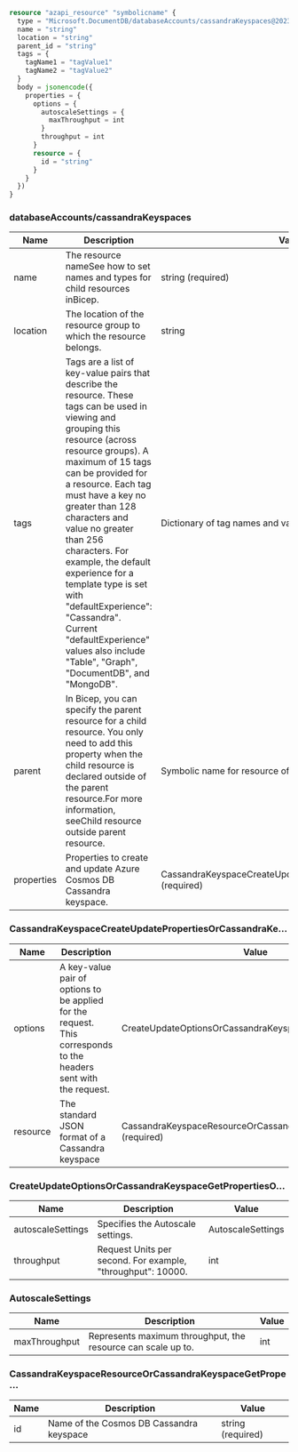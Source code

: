 ```terraform
resource "azapi_resource" "symbolicname" {
  type = "Microsoft.DocumentDB/databaseAccounts/cassandraKeyspaces@2023-04-15"
  name = "string"
  location = "string"
  parent_id = "string"
  tags = {
    tagName1 = "tagValue1"
    tagName2 = "tagValue2"
  }
  body = jsonencode({
    properties = {
      options = {
        autoscaleSettings = {
          maxThroughput = int
        }
        throughput = int
      }
      resource = {
        id = "string"
      }
    }
  })
}

```

### databaseAccounts/cassandraKeyspaces

| Name | Description | Value |
|-|-|-|
| name | The resource nameSee how to set names and types for child resources inBicep. | string (required) |
| location | The location of the resource group to which the resource belongs. | string |
| tags | Tags are a list of key-value pairs that describe the resource. These tags can be used in viewing and grouping this resource (across resource groups). A maximum of 15 tags can be provided for a resource. Each tag must have a key no greater than 128 characters and value no greater than 256 characters. For example, the default experience for a template type is set with "defaultExperience": "Cassandra". Current "defaultExperience" values also include "Table", "Graph", "DocumentDB", and "MongoDB". | Dictionary of tag names and values. SeeTags in templates |
| parent | In Bicep, you can specify the parent resource for a child resource. You only need to add this property when the child resource is declared outside of the parent resource.For more information, seeChild resource outside parent resource. | Symbolic name for resource of type:databaseAccounts |
| properties | Properties to create and update Azure Cosmos DB Cassandra keyspace. | CassandraKeyspaceCreateUpdatePropertiesOrCassandraKe...(required) |


### CassandraKeyspaceCreateUpdatePropertiesOrCassandraKe...

| Name | Description | Value |
|-|-|-|
| options | A key-value pair of options to be applied for the request. This corresponds to the headers sent with the request. | CreateUpdateOptionsOrCassandraKeyspaceGetPropertiesO... |
| resource | The standard JSON format of a Cassandra keyspace | CassandraKeyspaceResourceOrCassandraKeyspaceGetPrope...(required) |


### CreateUpdateOptionsOrCassandraKeyspaceGetPropertiesO...

| Name | Description | Value |
|-|-|-|
| autoscaleSettings | Specifies the Autoscale settings. | AutoscaleSettings |
| throughput | Request Units per second. For example, "throughput": 10000. | int |


### AutoscaleSettings

| Name | Description | Value |
|-|-|-|
| maxThroughput | Represents maximum throughput, the resource can scale up to. | int |


### CassandraKeyspaceResourceOrCassandraKeyspaceGetPrope...

| Name | Description | Value |
|-|-|-|
| id | Name of the Cosmos DB Cassandra keyspace | string (required) |


